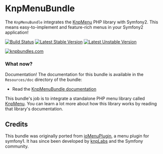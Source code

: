 KnpMenuBundle
=============
The `KnpMenuBundle` integrates the [KnpMenu](https://github.com/KnpLabs/KnpMenu)
PHP library with Symfony2. This means easy-to-implement and feature-rich menus
in your Symfony2 application!

[![Build Status](https://secure.travis-ci.org/KnpLabs/KnpMenuBundle.png)](http://travis-ci.org/KnpLabs/KnpMenuBundle)
[![Latest Stable Version](https://poser.pugx.org/knplabs/knp-menu-bundle/v/stable.png)](https://packagist.org/packages/knplabs/knp-menu-bundle)
[![Latest Unstable Version](https://poser.pugx.org/knplabs/knp-menu-bundle/v/unstable.png)](https://packagist.org/packages/knplabs/knp-menu-bundle)

[![knpbundles.com](http://knpbundles.com/KnpLabs/KnpMenuBundle/badge-short)](http://knpbundles.com/KnpLabs/KnpMenuBundle)

### What now?

Documentation! The documentation for this bundle is available in the `Resources/doc`
directory of the bundle:

* Read the [KnpMenuBundle documentation](http://symfony.com/doc/master/bundles/KnpMenuBundle/index.html)

This bundle's job is to integrate a standalone PHP menu library called [KnpMenu](https://github.com/KnpLabs/KnpMenu).
You can learn a lot more about how this library works by reading that library's
documentation.

## Credits

This bundle was originally ported from [ioMenuPlugin](http://github.com/weaverryan/ioMenuPlugin),
a menu plugin for symfony1. It has since been developed by [knpLabs](http://www.knplabs.com) and
the Symfony community.
